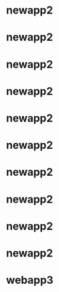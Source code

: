 # newapp2
# newapp2
# newapp2
# newapp2
# newapp2
# newapp2
# newapp2
# newapp2
# newapp2
# newapp2
# webapp3
